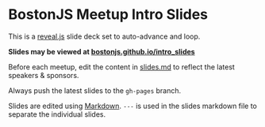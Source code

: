 # BostonJS Meetup Intro Slides

This is a [reveal.js](https://github.com/hakimel/reveal.js/) slide deck set to auto-advance and loop.

**Slides may be viewed at [bostonjs.github.io/intro_slides](https://bostonjs.github.io/intro_slides)**

Before each meetup, edit the content in [slides.md](slides.md) to reflect the latest speakers & sponsors.

Always push the latest slides to the `gh-pages` branch.

Slides are edited using [Markdown](https://guides.github.com/features/mastering-markdown/). `---` is used in the slides markdown file to separate the individual slides.
